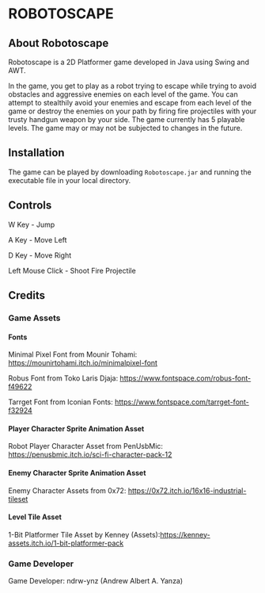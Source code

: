 # ROBOTOSCAPE
## About Robotoscape
Robotoscape is a 2D Platformer game developed in Java using Swing and AWT.

In the game, you get to play as a robot trying to escape while trying to avoid obstacles and aggressive enemies on each level of the game. You can attempt to stealthily avoid your enemies and escape from each level of the game or destroy the enemies on your path by firing fire projectiles with your trusty handgun weapon by your side. The game currently has 5 playable levels. The game may or may not be subjected to changes in the future.

## Installation
The game can be played by downloading `Robotoscape.jar` and running the executable file in your local directory.
## Controls
W Key - Jump

A Key - Move Left

D Key - Move Right

Left Mouse Click - Shoot Fire Projectile

## Credits
### Game Assets
#### Fonts
Minimal Pixel Font from Mounir Tohami: https://mounirtohami.itch.io/minimalpixel-font

Robus Font from Toko Laris Djaja: https://www.fontspace.com/robus-font-f49622

Tarrget Font from Iconian Fonts: https://www.fontspace.com/tarrget-font-f32924

#### Player Character Sprite Animation Asset

Robot Player Character Asset from PenUsbMic: https://penusbmic.itch.io/sci-fi-character-pack-12

#### Enemy Character Sprite Animation Asset

Enemy Character Assets from 0x72: https://0x72.itch.io/16x16-industrial-tileset

#### Level Tile Asset

1-Bit Platformer Tile Asset by Kenney (Assets):https://kenney-assets.itch.io/1-bit-platformer-pack

### Game Developer

Game Developer: ndrw-ynz (Andrew Albert A. Yanza)
